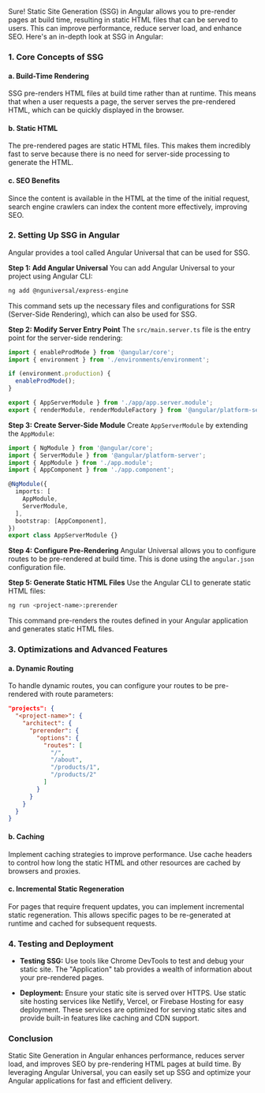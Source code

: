 Sure! Static Site Generation (SSG) in Angular allows you to pre-render pages at build time, resulting in static HTML files that can be served to users. This can improve performance, reduce server load, and enhance SEO. Here's an in-depth look at SSG in Angular:

### 1. **Core Concepts of SSG**

#### a. **Build-Time Rendering**
SSG pre-renders HTML files at build time rather than at runtime. This means that when a user requests a page, the server serves the pre-rendered HTML, which can be quickly displayed in the browser.

#### b. **Static HTML**
The pre-rendered pages are static HTML files. This makes them incredibly fast to serve because there is no need for server-side processing to generate the HTML.

#### c. **SEO Benefits**
Since the content is available in the HTML at the time of the initial request, search engine crawlers can index the content more effectively, improving SEO.

### 2. **Setting Up SSG in Angular**
Angular provides a tool called Angular Universal that can be used for SSG.

**Step 1: Add Angular Universal**
You can add Angular Universal to your project using Angular CLI:
```bash
ng add @nguniversal/express-engine
```
This command sets up the necessary files and configurations for SSR (Server-Side Rendering), which can also be used for SSG.

**Step 2: Modify Server Entry Point**
The `src/main.server.ts` file is the entry point for the server-side rendering:
```typescript
import { enableProdMode } from '@angular/core';
import { environment } from './environments/environment';

if (environment.production) {
  enableProdMode();
}

export { AppServerModule } from './app/app.server.module';
export { renderModule, renderModuleFactory } from '@angular/platform-server';
```

**Step 3: Create Server-Side Module**
Create `AppServerModule` by extending the `AppModule`:
```typescript
import { NgModule } from '@angular/core';
import { ServerModule } from '@angular/platform-server';
import { AppModule } from './app.module';
import { AppComponent } from './app.component';

@NgModule({
  imports: [
    AppModule,
    ServerModule,
  ],
  bootstrap: [AppComponent],
})
export class AppServerModule {}
```

**Step 4: Configure Pre-Rendering**
Angular Universal allows you to configure routes to be pre-rendered at build time. This is done using the `angular.json` configuration file.

**Step 5: Generate Static HTML Files**
Use the Angular CLI to generate static HTML files:
```bash
ng run <project-name>:prerender
```
This command pre-renders the routes defined in your Angular application and generates static HTML files.

### 3. **Optimizations and Advanced Features**

#### a. **Dynamic Routing**
To handle dynamic routes, you can configure your routes to be pre-rendered with route parameters:
```json
"projects": {
  "<project-name>": {
    "architect": {
      "prerender": {
        "options": {
          "routes": [
            "/",
            "/about",
            "/products/1",
            "/products/2"
          ]
        }
      }
    }
  }
}
```

#### b. **Caching**
Implement caching strategies to improve performance. Use cache headers to control how long the static HTML and other resources are cached by browsers and proxies.

#### c. **Incremental Static Regeneration**
For pages that require frequent updates, you can implement incremental static regeneration. This allows specific pages to be re-generated at runtime and cached for subsequent requests.

### 4. **Testing and Deployment**
- **Testing SSG:**
Use tools like Chrome DevTools to test and debug your static site. The "Application" tab provides a wealth of information about your pre-rendered pages.

- **Deployment:**
Ensure your static site is served over HTTPS. Use static site hosting services like Netlify, Vercel, or Firebase Hosting for easy deployment. These services are optimized for serving static sites and provide built-in features like caching and CDN support.

### Conclusion
Static Site Generation in Angular enhances performance, reduces server load, and improves SEO by pre-rendering HTML pages at build time. By leveraging Angular Universal, you can easily set up SSG and optimize your Angular applications for fast and efficient delivery.
